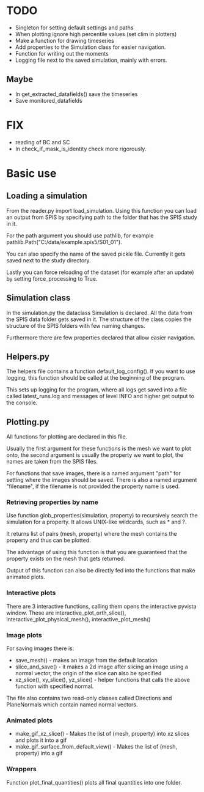 # TODO
- Singleton for setting default settings and paths
- When plotting ignore high percentile values (set clim in plotters)
- Make a function for drawing timeseries
- Add properties to the Simulation class for easier navigation.
- Function for writing out the moments
- Logging file next to the saved simulation, mainly with errors.
## Maybe
- In get_extracted_datafields() save the timeseries
- Save monitored_datafields

# FIX
- reading of BC and SC
- In check_if_mask_is_identity check more rigorously.


# Basic use

## Loading a simulation
From the reader.py import load_simulation. Using this function you can load an output from SPIS by specifying path to the folder that has the SPIS study in it. 

For the path argument you should use pathlib, for example pathlib.Path("C:/data/example.spis5/S01_01").

You can also specify the name of the saved pickle file. Currently it gets saved next to the study directory.

Lastly you can force reloading of the dataset (for example after an update) by setting force_processing to True.

## Simulation class
In the simulation.py the dataclass Simulation is declared. All the data from the SPIS data folder gets saved in it. The structure of the class copies the structure of the SPIS folders with few naming changes. 

Furthermore there are few properties declared that allow easier navigation.

## Helpers.py
The helpers file contains a function default_log_config(). If you want to use logging, this function should be called at the beginning of the program.

This sets up logging for the program, where all logs get saved into a file called latest_runs.log and messages of level INFO and higher get output to the console.

## Plotting.py
All functions for plotting are declared in this file. 

Usually the first argument for these functions is the mesh we want to plot onto, the second argument is usually the property we want to plot, the names are taken from the SPIS files.

For functions that save images, there is a named argument "path" for setting where the images should be saved. There is also a named argument "filename", if the filename is not provided the property name is used.

### Retrieving properties by name
Use function glob_properties(simulation, property) to recursively search the simulation for a property. It allows UNIX-like wildcards, such as * and ?. 

It returns list of pairs (mesh, property) where the mesh contains the property and thus can be plotted. 

The advantage of using this function is that you are guaranteed that the property exists on the mesh that gets returned.

Output of this function can also be directly fed into the functions that make animated plots.


### Interactive plots
There are 3 interactive functions, calling them opens the interactive pyvista window. These are interactive_plot_orth_slice(), interactive_plot_physical_mesh(), 
interactive_plot_mesh()

### Image plots
For saving images there is:
- save_mesh() - makes an image from the default location
- slice_and_save() - it makes a 2d image after slicing an image using a normal vector, the origin of the slice can also be specified
- xz_slice(), xy_slice(), yz_slice() - helper functions that calls the above function with specified normal. 

The file also contains two read-only classes called Directions and PlaneNormals which contain named normal vectors.  

### Animated plots


- make_gif_xz_slice() - Makes the list of (mesh, property) into xz slices and plots it into a gif 
- make_gif_surface_from_default_view() - Makes the list of (mesh, property) into a gif





### Wrappers

Function plot_final_quantities() plots all final quantities into one folder.